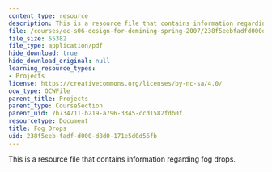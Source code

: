 ```yaml
---
content_type: resource
description: This is a resource file that contains information regarding fog drops.
file: /courses/ec-s06-design-for-demining-spring-2007/238f5eebfadfd000d8d0171e5d0d56fb_MITEC_S06S07_fog_drops.pdf
file_size: 55382
file_type: application/pdf
hide_download: true
hide_download_original: null
learning_resource_types:
- Projects
license: https://creativecommons.org/licenses/by-nc-sa/4.0/
ocw_type: OCWFile
parent_title: Projects
parent_type: CourseSection
parent_uid: 7b734711-b219-a796-3345-ccd1582fdb0f
resourcetype: Document
title: Fog Drops
uid: 238f5eeb-fadf-d000-d8d0-171e5d0d56fb
---
```

This is a resource file that contains information regarding fog drops.